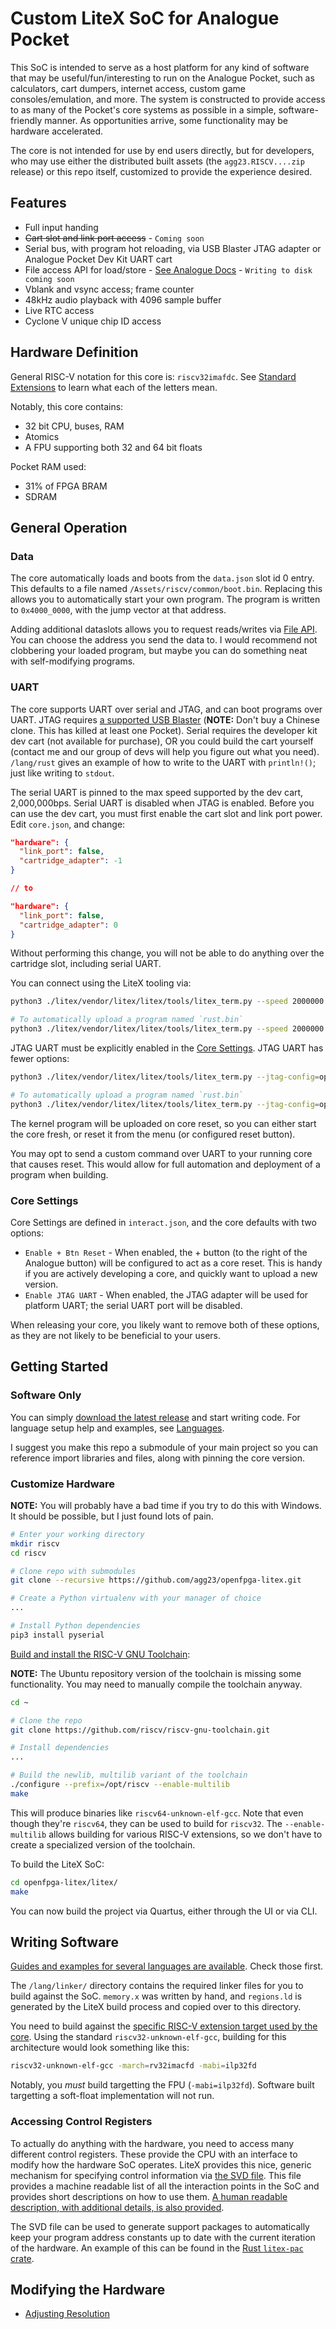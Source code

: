 # Custom LiteX SoC for Analogue Pocket

This SoC is intended to serve as a host platform for any kind of software that may be useful/fun/interesting to run on the Analogue Pocket, such as calculators, cart dumpers, internet access, custom game consoles/emulation, and more. The system is constructed to provide access to as many of the Pocket's core systems as possible in a simple, software-friendly manner. As opportunities arrive, some functionality may be hardware accelerated.

The core is not intended for use by end users directly, but for developers, who may use either the distributed built assets (the `agg23.RISCV....zip` release) or this repo itself, customized to provide the experience desired.

## Features

* Full input handing
* ~~Cart slot and link port access~~ - `Coming soon`
* Serial bus, with program hot reloading, via USB Blaster JTAG adapter or Analogue Pocket Dev Kit UART cart
* File access API for load/store - [See Analogue Docs](https://www.analogue.co/developer/docs/core-definition-files/data-json) - `Writing to disk coming soon`
* Vblank and vsync access; frame counter
* 48kHz audio playback with 4096 sample buffer
* Live RTC access
* Cyclone V unique chip ID access

## Hardware Definition

General RISC-V notation for this core is: `riscv32imafdc`. See [Standard Extensions](https://en.wikichip.org/wiki/risc-v/standard_extensions) to learn what each of the letters mean.

Notably, this core contains:

* 32 bit CPU, buses, RAM
* Atomics
* A FPU supporting both 32 and 64 bit floats

Pocket RAM used:

* 31% of FPGA BRAM
* SDRAM

## General Operation

### Data

The core automatically loads and boots from the `data.json` slot id 0 entry. This defaults to a file named `/Assets/riscv/common/boot.bin`. Replacing this allows you to automatically start your own program. The program is written to `0x4000_0000`, with the jump vector at that address.

Adding additional dataslots allows you to request reads/writes via [File API](./docs/control.md#file-api). You can choose the address you send the data to. I would recommend not clobbering your loaded program, but maybe you can do something neat with self-modifying programs.

### UART

The core supports UART over serial and JTAG, and can boot programs over UART. JTAG requires [a supported USB Blaster](https://www.digikey.com/en/products/detail/terasic-inc/P0302/2003484) (**NOTE:** Don't buy a Chinese clone. This has killed at least one Pocket). Serial requires the developer kit dev cart (not available for purchase), OR you could build the cart yourself (contact me and our group of devs will help you figure out what you need). `/lang/rust` gives an example of how to write to the UART with `println!()`; just like writing to `stdout`.

The serial UART is pinned to the max speed supported by the dev cart, 2,000,000bps. Serial UART is disabled when JTAG is enabled. Before you can use the dev cart, you must first enable the cart slot and link port power. Edit `core.json`, and change:
```json
"hardware": {
  "link_port": false,
  "cartridge_adapter": -1
}

// to

"hardware": {
  "link_port": false,
  "cartridge_adapter": 0
}
```

Without performing this change, you will not be able to do anything over the cartridge slot, including serial UART.

You can connect using the LiteX tooling via:
```bash
python3 ./litex/vendor/litex/litex/tools/litex_term.py --speed 2000000 /dev/ttyUSB0

# To automatically upload a program named `rust.bin`
python3 ./litex/vendor/litex/litex/tools/litex_term.py --speed 2000000 --kernel rust.bin /dev/ttyUSB0
```

JTAG UART must be explicitly enabled in the [Core Settings](#core-settings). JTAG UART has fewer options:
```bash
python3 ./litex/vendor/litex/litex/tools/litex_term.py --jtag-config=openocd_usb_blaster.cfg jtag

# To automatically upload a program named `rust.bin`
python3 ./litex/vendor/litex/litex/tools/litex_term.py --jtag-config=openocd_usb_blaster.cfg --kernel rust.bin jtag
```

The kernel program will be uploaded on core reset, so you can either start the core fresh, or reset it from the menu (or configured reset button).

You may opt to send a custom command over UART to your running core that causes reset. This would allow for full automation and deployment of a program when building.

### Core Settings

Core Settings are defined in `interact.json`, and the core defaults with two options:

* `Enable + Btn Reset` - When enabled, the + button (to the right of the Analogue button) will be configured to act as a core reset. This is handy if you are actively developing a core, and quickly want to upload a new version.
* `Enable JTAG UART` - When enabled, the JTAG adapter will be used for platform UART; the serial UART port will be disabled.

When releasing your core, you likely want to remove both of these options, as they are not likely to be beneficial to your users.

## Getting Started

### Software Only

You can simply [download the latest release](https://github.com/agg23/openfpga-litex2/releases/latest) and start writing code. For language setup help and examples, see [Languages](/lang/README.md).

I suggest you make this repo a submodule of your main project so you can reference import libraries and files, along with pinning the core version.

### Customize Hardware

**NOTE:** You will probably have a bad time if you try to do this with Windows. It should be possible, but I just found lots of pain.

```bash
# Enter your working directory
mkdir riscv
cd riscv

# Clone repo with submodules
git clone --recursive https://github.com/agg23/openfpga-litex.git

# Create a Python virtualenv with your manager of choice
...

# Install Python dependencies
pip3 install pyserial
```

[Build and install the RISC-V GNU Toolchain](https://github.com/riscv/riscv-gnu-toolchain):

**NOTE:** The Ubuntu repository version of the toolchain is missing some functionality. You may need to manually compile the toolchain anyway.

```bash
cd ~

# Clone the repo
git clone https://github.com/riscv/riscv-gnu-toolchain.git

# Install dependencies
...

# Build the newlib, multilib variant of the toolchain
./configure --prefix=/opt/riscv --enable-multilib
make
```

This will produce binaries like `riscv64-unknown-elf-gcc`. Note that even though they're `riscv64`, they can be used to build for `riscv32`. The `--enable-multilib` allows building for various RISC-V extensions, so we don't have to create a specialized version of the toolchain.

To build the LiteX SoC:

```bash
cd openfpga-litex/litex/
make
```

You can now build the project via Quartus, either through the UI or via CLI.

## Writing Software

[Guides and examples for several languages are available](/lang/README.md). Check those first.

The `/lang/linker/` directory contains the required linker files for you to build against the SoC. `memory.x` was written by hand, and `regions.ld` is generated by the LiteX build process and copied over to this directory.

You need to build against the [specific RISC-V extension target used by the core](#hardware-definition). Using the standard `riscv32-unknown-elf-gcc`, building for this architecture would look something like this:

```bash
riscv32-unknown-elf-gcc -march=rv32imacfd -mabi=ilp32fd
```

Notably, you _must_ build targetting the FPU (`-mabi=ilp32fd`). Software built targetting a soft-float implementation will not run.

### Accessing Control Registers

To actually do anything with the hardware, you need to access many different control registers. These provide the CPU with an interface to modify how the hardware SoC operates. LiteX provides this nice, generic mechanism for specifying control information via [the SVD file](/litex/pocket.svd). This file provides a machine readable list of all the interaction points in the SoC and provides short descriptions on how to use them. [A human readable description, with additional details, is also provided](/docs/control.md).

The SVD file can be used to generate support packages to automatically keep your program address constants up to date with the current iteration of the hardware. An example of this can be found in the [Rust `litex-pac` crate](/lang/rust/crates/litex-pac).

## Modifying the Hardware

* [Adjusting Resolution](/docs/resolution.md)